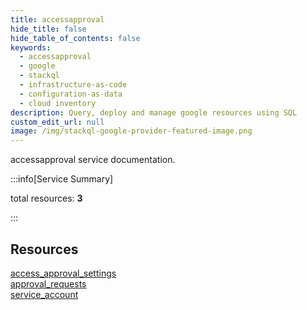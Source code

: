 ```yaml
---
title: accessapproval
hide_title: false
hide_table_of_contents: false
keywords:
  - accessapproval
  - google
  - stackql
  - infrastructure-as-code
  - configuration-as-data
  - cloud inventory
description: Query, deploy and manage google resources using SQL
custom_edit_url: null
image: /img/stackql-google-provider-featured-image.png
---
```


accessapproval service documentation.

:::info[Service Summary]

total resources: __3__  

:::

## Resources
<div class="row">
<div class="providerDocColumn">
<a href="/services/accessapproval/access_approval_settings/">access_approval_settings</a><br />
<a href="/services/accessapproval/approval_requests/">approval_requests</a>
</div>
<div class="providerDocColumn">
<a href="/services/accessapproval/service_account/">service_account</a>
</div>
</div>